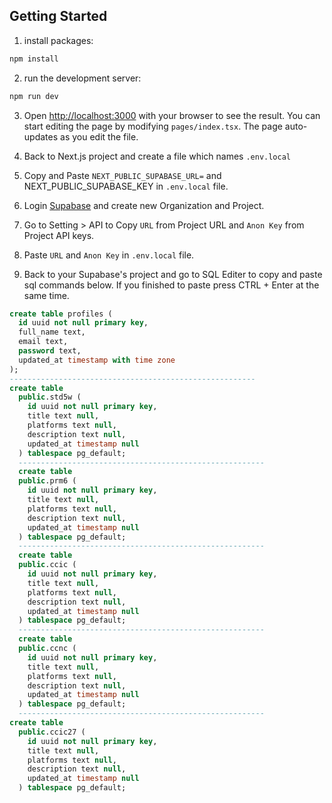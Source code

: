 ## Getting Started

1. install packages:
```bash
npm install
```
2. run the development server:

```bash
npm run dev
```
3. Open [http://localhost:3000](http://localhost:3000) with your browser to see the result. You can start editing the page by modifying `pages/index.tsx`. The page auto-updates as you edit the file.

4. Back to Next.js project and create a file which names `.env.local`

5. Copy and Paste `NEXT_PUBLIC_SUPABASE_URL=` and NEXT_PUBLIC_SUPABASE_KEY in `.env.local` file.

6. Login [Supabase](https://supabase.com/dashboard/sign-in?returnTo=%2Fprojects) and create new Organization and Project.

7. Go to Setting > API to Copy `URL` from Project URL and `Anon Key` from Project API keys.

8. Paste `URL` and `Anon Key` in `.env.local` file.

9. Back to your Supabase's project and go to SQL Editer to copy and paste sql commands below. If you finished to paste press CTRL + Enter at the same time.
```sql
create table profiles (
  id uuid not null primary key,
  full_name text,
  email text,
  password text,
  updated_at timestamp with time zone
);
-------------------------------------------------------
create table
  public.std5w (
    id uuid not null primary key,
    title text null,
    platforms text null,
    description text null,
    updated_at timestamp null
  ) tablespace pg_default;
  -------------------------------------------------------
  create table
  public.prm6 (
    id uuid not null primary key,
    title text null,
    platforms text null,
    description text null,
    updated_at timestamp null
  ) tablespace pg_default;
  -------------------------------------------------------
  create table
  public.ccic (
    id uuid not null primary key,
    title text null,
    platforms text null,
    description text null,
    updated_at timestamp null
  ) tablespace pg_default;
  -------------------------------------------------------
  create table
  public.ccnc (
    id uuid not null primary key,
    title text null,
    platforms text null,
    description text null,
    updated_at timestamp null
  ) tablespace pg_default;
  -------------------------------------------------------
create table
  public.ccic27 (
    id uuid not null primary key,
    title text null,
    platforms text null,
    description text null,
    updated_at timestamp null
  ) tablespace pg_default;
```
